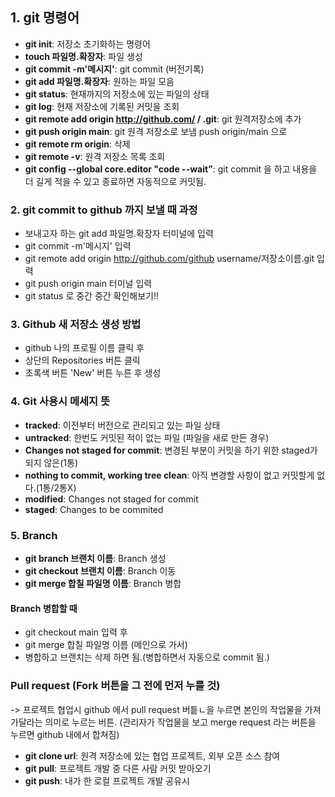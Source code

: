 ## 1. git 명령어 


* **git init**: 저장소 초기화하는 명령어
* **touch 파일명.확장자**: 파일 생성
* **git commit -m'메시지'**: git commit (버전기록)
* **git add 파일명.확장자**: 원하는 파일 모음
* **git status**: 현재까지의 저장소에 있는 파일의 상태 
* **git log**: 현재 저장소에 기록된 커밋을 조회
* **git remote add origin http://github.com/     /      .git**: git 원격저장소에 추가
* **git push origin main**: git 원격 저장소로 보냄 push origin/main 으로
* **git remote rm origin**: 삭제
* **git remote -v**: 원격 저장소 목록 조회
* **git config --global core.editor "code --wait”**: git commit 을 하고 내용을 더 길게 적을 수 있고  종료하면 자동적으로 커밋됨. 


### 2. git commit to github 까지 보낼 때 과정


* 보내고자 하는 git add 파일명.확장자 터미널에 입력 
* git commit -m'메시지' 입력
* git remote add origin http://github.com/github username/저장소이름.git 입력
* git push origin main 터미널 입력
* git status 로 중간 중간 확인해보기!!


### 3. Github 새 저장소 생성 방법


* github 나의 프로필 이름 클릭 후 
* 상단의 Repositories 버튼 클릭
* 초록색 버튼 'New' 버튼 누른 후 생성


### 4. Git 사용시 메세지 뜻 


* **tracked**: 이전부터 버전으로 관리되고 있는 파일 상태
* **untracked**: 한번도 커밋된 적이 없는 파일 (파일을 새로 만든 경우)
* **Changes not staged for commit**: 변경된 부분이 커밋을 하기 위한 staged가 되지 않은(1통)
* **nothing to commit, working tree clean**: 아직 변경할 사항이 없고 커밋할게 없다.(1통/2통X)
* **modified**: Changes not staged for commit
* **staged**: Changes to be commited

### 5. Branch

* **git branch 브랜치 이름**: Branch 생성
* **git checkout 브랜치 이름**: Branch 이동
* **git merge 합칠 파일명 이름**: Branch 병합


#### Branch 병합할 때


* git checkout main 입력 후 
* git merge 합칠 파일명 이름 (메인으로 가서)
* 병합하고 브랜치는 삭제 하면 됨.(병합하면서 자동으로 commit 됨.)


### Pull request (Fork 버튼을 그 전에 먼저 누를 것)


-> 프로젝트 협업시 github 에서 pull request 버틑ㄴ을 누르면 본인의 작업물을 가져가달라는 의미로 누르는 버튼. (관리자가 작업물을 보고 merge request 라는 버튼을 누르면 github 내에서 합쳐짐) 

* **git clone url**: 원격 저장소에 있는 협업 프로젝트, 외부 오픈 소스 참여
* **git pull**: 프로젝트 개발 중 다른 사람 커밋 받아오기
* **git push**: 내가 한 로컬 프로젝트 개발 공유시




